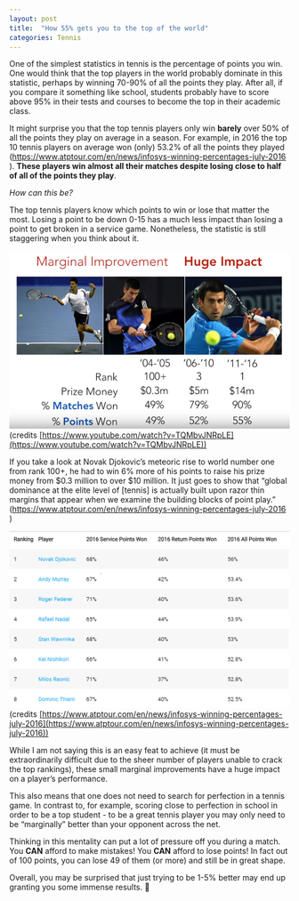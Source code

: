 ```yaml
---
layout: post
title:  "How 55% gets you to the top of the world" 
categories: Tennis
---
```


One of the simplest statistics in tennis is the percentage of points you win. One would think that the top players in the world probably dominate in this statistic, perhaps by winning 70-90% of all the points they play. After all, if you compare it something like school, students probably have to score above 95% in their tests and courses to become the top in their academic class.

It might surprise you that the top tennis players only win **barely** over 50% of all the points they play on average in a season. For example, in 2016 the top 10 tennis players on average won (only) 53.2% of all the points they played (<a href="https://www.atptour.com/en/news/infosys-winning-percentages-july-2016" target="\_blank" >https://www.atptour.com/en/news/infosys-winning-percentages-july-2016 </a>). **These players win almost all their matches despite losing close to half of all of the points they play**.

*How can this be?*

The top tennis players know which points to win or lose that matter the most. Losing a point to be down 0-15 has a much less impact than losing a point to get broken in a service game. Nonetheless, the statistic is still staggering when you think about it.

![djokovic statistics](/images/tennis/djokovicStats.png)
(credits [https://www.youtube.com/watch?v=TQMbvJNRpLE](https://www.youtube.com/watch?v=TQMbvJNRpLE))

If you take a look at Novak Djokovic’s meteoric rise to world number one from rank 100+, he had to win 6% more of his points to raise his prize money from $0.3 million to over $10 million. It just goes to show that “global dominance at the elite level of [tennis] is actually built upon razor thin margins that appear when we examine the building blocks of point play.” (<a href="https://www.atptour.com/en/news/infosys-winning-percentages-july-2016" target="\_blank" >https://www.atptour.com/en/news/infosys-winning-percentages-july-2016 </a>)

![top ten tennis players 2016 statistics](/images/tennis/2016ptsStats.png)
(credits [https://www.atptour.com/en/news/infosys-winning-percentages-july-2016](https://www.atptour.com/en/news/infosys-winning-percentages-july-2016))

While I am not saying this is an easy feat to achieve (it must be extraordinarily difficult due to the sheer number of players unable to crack the top rankings), these small marginal improvements have a huge impact on a player’s performance. 

This also means that one does not need to search for perfection in a tennis game. In contrast to, for example, scoring close to perfection in school in order to be a top student - to be a great tennis player you may only need to be “marginally” better than your opponent across the net.

Thinking in this mentality can put a lot of pressure off you during a match. You **CAN** afford to make mistakes! You **CAN** afford to lose points! In fact out of 100 points, you can lose 49 of them (or more) and still be in great shape. 

Overall, you may be surprised that just trying to be 1-5% better may end up granting you some immense results. &#x1F642; 